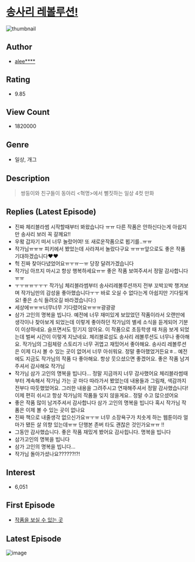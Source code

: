 # [송사리 레볼루션!](https://comic.naver.com/bestChallenge/list?titleId=664865)
![thumbnail](https://image-comic.pstatic.net/user_contents_data/challenge_comic/2015/10/08/278271/thumbnail_title_alee_ro_210144_.jpg)

## Author
- [alee****](https://comic.naver.com/artistTitle?id=278271)

## Rating
- 9.85

## View Count
- 1820000

## Genre
- 일상, 개그

## Description
> 쌍둥이와 친구들이 동아리 <혁명>에서 뻘짓하는 일상 4컷 만화

## Replies (Latest Episode)
- 진짜 체리블라썸 시작할때부터 봐왔습니다 ㅠㅠ 다른 작품은 안하신다는게 아쉽지만 송사리 보러 꼭 갈께요!!
- 우왘 갑자기 떠서 너무 놀랐어여! 또 새로운작품으로 뵙기를..ㅠㅠ
- 작가님ㅠㅠㅠ 피키에서 봤었는데 사라져서 놀랐다구요 ㅠㅠㅠ앞으로도 좋은 작품 기대하겠습니다♥♥
- 헉 진짜 찾아다녔었어요ㅠㅜㅠㅡㅠ 당장 달려가겠습니다
- 작가님 아프지 마시고 항상 행복하세요ㅠㅠ 좋은 작품 보여주셔서 정말 감사합니다ㅠㅠ
- ㅜㅜㅠㅠㅜㅜㅜ 작가님 체리블라썸부터 송사리레볼루션까지 전부 꼬박꼬박 챙겨보며 작가님만의 감성을 좋아했습니다ㅜㅜ 바로 오실 수 없다는게 아쉽지만 기다릴게요! 좋은 소식 들려오길 바라겠습니다:)
- 세상에ㅠㅠㅠ너무너무 기다렸어요ㅠㅠㅠ광광광
- 삼가 고인의 명복을 빕니다. 예전에 너무 재미있게 보았었던 작품이라서 오랜만에 생각이나 찾아보게 되었는데 이렇게 좋아하던 작가님의 별세 소식을 듣게되어 기분이 이상하네요. 슬프면서도 믿기지 않아요. 이 작품으로 초등학생 때 처음 보게 되었는데 벌써 시간이 이렇게 지났네요. 체리블로섬도 송사리 레볼루션도 너무나 좋아해요. 작가님의 그림체랑 스토리가 너무 귀엽고 재밌어서 좋아해요. 송사리 레볼루션은 이제 다시 볼 수 있는 곳이 없어서 너무 아쉬워요. 정말 좋아했었거든요ㅎ.. 예전에도 지금도 작가님의 작품 다 좋아해요. 항상 웃으셨으면 좋겠어요. 좋은 작품 남겨주셔서 감사해요 작가님
- 작가님 삼가 고인의 명복을 빕니다... 정말 지금까지 너무 감사했어요 체리블라썸때부터 계속해서 작가님 가는 곳 마다 따라가서 봤었는데 내용들과 그림채, 색감까지 전부다 따듯했었어요. 그러한 내용을 그려주시고 연재해주셔서 정말 감사했습니다! 이제 편히 쉬시고 항상 작가님의 작품들 잊지 않을게요.. 정말 수고 많으셨어요
- 좋은 작품 많이 남겨주셔서 감사합니다 삼가 고인의 명복을 빕니다 혹시 작가님 작품은 이제 볼 수 있는 곳이 없나요
- 진짜 책으로 내줄생각 없으신가요ㅠㅜㅠ 너무 소장욕구가 치솟게 하는 웹툰이라 얼마가 됐든 살 의향 있는데ㅠㅠ 단행본 존버 타도 괜찮은 것인가요ㅠㅠ !!
- 그동안 감사했습니다. 좋은 작품 재밌게 봤어요 감사힙니다. 명복을 빕니다
- 삼가고인의 명복을 빕니다
- 삼가 고인의 명복을 빕니다...
- 작가님 돌아가셨나요??????!?!

## Interest
- 6,051

## First Episode
- [작품을 보실 수 있는 곳](https://comic.naver.com/bestChallenge/detail?titleId=664865&no=16)

## Latest Episode
![image](https://image-comic.pstatic.net/user_contents_data/challenge_comic/2019/12/04/278271/upload_7219325600797176115.jpeg)
